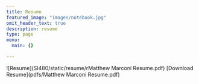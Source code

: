 ```yaml
---
title: Resume
featured_image: "images/notebook.jpg"
omit_header_text: true
description: resume
type: page
menu:
  main: {}

---
```


![Resume](SI480/static/resume/rMatthew Marconi Resume.pdf)
[Download Resume](pdfs/Matthew Marconi Resume.pdf)
